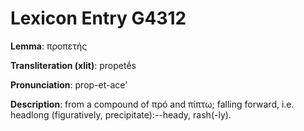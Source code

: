 # Lexicon Entry G4312

**Lemma**: προπετής

**Transliteration (xlit)**: propetḗs

**Pronunciation**: prop-et-ace'

**Description**:
from a compound of πρό and πίπτω; falling forward, i.e. headlong (figuratively, precipitate):--heady, rash(-ly).

